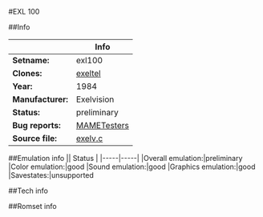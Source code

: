 #EXL 100

##Info

||Info|
|-----|-----|
|**Setname:**|exl100
|**Clones:**|[exeltel](exeltel.md)
|**Year:**|1984
|**Manufacturer:**|Exelvision
|**Status:**|preliminary
|**Bug reports:**|[MAMETesters](http://mametesters.org/view_all_set.php?type=1&temporary=y&search=exelv.c)
|**Source file:**|[exelv.c](https://github.com/mamedev/mame/blob/master/src/mess/drivers/exelv.c)

##Emulation info
|| Status |
|-----|-----|
|Overall emulation:|preliminary
|Color emulation:|good
|Sound emulation:|good
|Graphics emulation:|good
|Savestates:|unsupported

##Tech info

##Romset info

<!--- START OF EDITED COMMENT DO NOT TOUCH TEXT ABOVE-->

